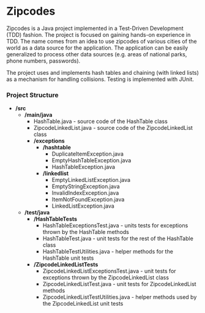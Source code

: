 # Zipcodes

Zipcodes is a Java project implemented in a Test-Driven Development (TDD) fashion. The project is focused on gaining hands-on experience in TDD.
The name comes from an idea to use zipcodes of various cities of the world as a data source for the application.
The application can be easily generalized to process other data sources (e.g. areas of national parks, phone numbers, passwords).

The project uses and implements hash tables and chaining (with linked lists) as a mechanism for handling collisions. Testing is implemented with JUnit.

### Project Structure

- **/src**
	- **/main/java**
		- HashTable.java - source code of the HashTable class
		- ZipcodeLinkedList.java - source code of the ZipcodeLinkedList class
		- **/exceptions**
			- **/hashtable**
				- DuplicateItemException.java
				- EmptyHashTableException.java
				- HashTableException.java
			- **/linkedlist**
				- EmptyLinkedListException.java
				- EmptyStringException.java
				- InvalidIndexException.java
				- ItemNotFoundException.java
				- LinkedListException.java
	- **/test/java**
		- **/HashTableTests**
			- HashTableExceptionsTest.java - units tests for exceptions thrown by the HashTable methods
			- HashTableTest.java - unit tests for the rest of the HashTable class
			- HashTableTestUtilities.java - helper methods for the HashTable unit tests
		- **/ZipcodeLinkedListTests**
			- ZipcodeLinkedListExceptionsTest.java - unit tests for exceptions thrown by the ZipcodeLinkedList class
			- ZipcodeLinkedListTest.java - unit tests for ZipcodeLinkedList methods
			- ZipcodeLinkedListTestUtilities.java - helper methods used by the ZipcodeLinkedList unit tests
